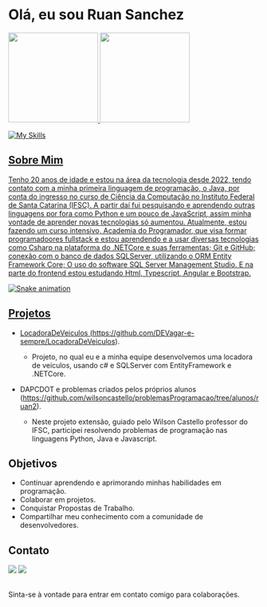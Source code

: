 # Olá, eu sou Ruan Sanchez

<div>
<a href="https://github.com/MAONEZZE">
<img height="180em" src="https://github-readme-stats.vercel.app/api?username=maonezze&show_icons=true&theme=dracula&include_all_comits=true&count_private=true"/>
<img height="180em" src="https://github-readme-stats.vercel.app/api/top-langs/?username=maonezze&layout-compact&langs_count=16&theme=dracula"/>
</div>

![My Skills](https://skillicons.dev/icons?i=html,ts,angular,java,bootstrap,cs,dotnet)

## Sobre Mim

Tenho 20 anos de idade e estou na área da tecnologia desde 2022, tendo contato com a minha primeira linguagem de programação,  o Java, por conta do ingresso no curso de Ciência da Computação no Instituto Federal de Santa Catarina (IFSC). A partir daí fui pesquisando e aprendendo outras linguagens por fora como Python e um pouco de JavaScript, assim minha vontade de aprender novas tecnologias só aumentou. Atualmente, estou fazendo um curso intensivo, Academia do Programador, que visa formar programadoores fullstack e estou aprendendo e a usar diversas tecnologias como Csharp na plataforma do .NETCore e suas ferramentas; Git e GitHub; conexão com o banco de dados SQLServer, utilizando o ORM Entity Framework Core; O uso do software SQL Server Management Studio. E na parte do frontend estou estudando Html, Typescript, Angular e Bootstrap.

![Snake animation](https://github.com/MAONEZZE/MAONEZZE/blob/output/github-contribution-grid-snake.svg)

## Projetos

- LocadoraDeVeiculos (https://github.com/DEVagar-e-sempre/LocadoraDeVeiculos).
  - Projeto, no qual eu e a minha equipe desenvolvemos uma locadora de veículos, usando c# e SQLServer com EntityFramework e .NETCore.
    
- DAPCDOT e problemas criados pelos próprios alunos (https://github.com/wilsoncastello/problemasProgramacao/tree/alunos/ruan2).
  - Neste projeto extensão, guiado pelo Wilson Castello professor do IFSC, participei resolvendo problemas de programação nas linguagens Python, Java e Javascript.

## Objetivos

- Continuar aprendendo e aprimorando minhas habilidades em programação.
- Colaborar em projetos.
- Conquistar Propostas de Trabalho.
- Compartilhar meu conhecimento com a comunidade de desenvolvedores.

## Contato

<div> 
  <a href = "mailto:ruansanchezskt@gmail.com"><img src="https://img.shields.io/badge/-Gmail-%23333?style=for-the-badge&logo=gmail&logoColor=white" target="_blank"></a>
  <a href="https://www.linkedin.com/in/ruan-sanchez-85b376207/" target="_blank"><img src="https://img.shields.io/badge/-LinkedIn-%230077B5?style=for-the-badge&logo=linkedin&logoColor=white" target="_blank"></a> 
</div><br>

Sinta-se à vontade para entrar em contato comigo para colaborações.

